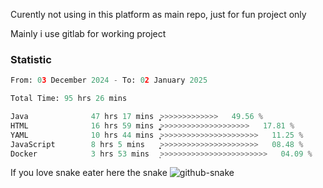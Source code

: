 Curently not using in this platform as main repo, just for fun project only

Mainly i use gitlab for working project

### Statistic
<!--START_SECTION:waka-->

```python
From: 03 December 2024 - To: 02 January 2025

Total Time: 95 hrs 26 mins

Java              47 hrs 17 mins  ͎͎͎͎͎͎͎͎͎͎͎͎>>>>>>>>>>>>>   49.56 %
HTML              16 hrs 59 mins  ͎͎͎͎͚>>>>>>>>>>>>>>>>>>>>   17.81 %
YAML              10 hrs 44 mins  ͎͎̞>>>>>>>>>>>>>>>>>>>>>>   11.25 %
JavaScript        8 hrs 5 mins    ͎͎͙>>>>>>>>>>>>>>>>>>>>>>   08.48 %
Docker            3 hrs 53 mins   ͎>>>>>>>>>>>>>>>>>>>>>>>>   04.09 %
```

<!--END_SECTION:waka-->

If you love snake eater here the snake 
<picture>
  <source media="(prefers-color-scheme: dark)" srcset="https://github.com/pradana4648/pradana4648/blob/c0566a83ca6ea5f2e46bab00e717c4c82b4b5c4c/github-contribution-grid-snake-dark.svg" />
  <source media="(prefers-color-scheme: light)" srcset="https://github.com/pradana4648/pradana4648/blob/c0566a83ca6ea5f2e46bab00e717c4c82b4b5c4c/github-contribution-grid-snake.svg" />
  <img alt="github-snake" src="https://github.com/pradana4648/pradana4648/blob/c0566a83ca6ea5f2e46bab00e717c4c82b4b5c4c/github-contribution-grid-snake.svg" />
</picture>
